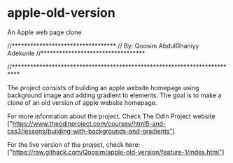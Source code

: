 # apple-old-version
An Apple web page clone

//**********************************
// By: Qoosim AbdulGhaniyy Adekunle
//**********************************

//**************************************************************************

The project consists of building an apple website homepage using background
image and adding gradient to elements. The goal is to make a clone of an old
version of apple website homepage.

For more information about the project. Check The Odin Project website ["https://www.theodinproject.com/courses/html5-and-css3/lessons/building-with-backgrounds-and-gradients"]

For the live version of the project, check here: ["https://raw.githack.com/Qoosim/apple-old-version/feature-1/index.html"]
